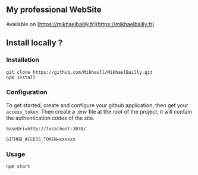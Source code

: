 ## My professional WebSite

Available on [https://mikhaelbailly.fr](https://mikhaelbailly.fr)


## Install locally ?

### Installation
```
git clone https://github.com/Mikheull/MikhaelBailly.git
npm install
```

### Configuration 
To get started, create and configure your github application, then get your `access_token`.
Then create a .env file at the root of the project, it will contain the authentication codes of the site.
```
baseUri=http://localhost:3030/

GITHUB_ACCESS_TOKEN=xxxxxx
```

### Usage
```
npm start
```
